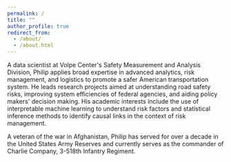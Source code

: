 ```yaml
---
permalink: /
title: ""
author_profile: true
redirect_from: 
  - /about/
  - /about.html
---
```


A data scientist at Volpe Center's Safety Measurement and Analysis Division, Philip applies broad expertise in advanced analytics, risk management, and logistics to promote a safer American transportation system. He leads research projects aimed at understanding road safety risks, improving system efficiencies of federal agencies, and aiding policy makers' decision making. His academic interests include the use of interpretable machine learning to understand risk factors and statistical inference methods to identify causal links in the context of risk management.

A veteran of the war in Afghanistan, Philip has served for over a decade in the United States Army Reserves and currently serves as the commander of Charlie Company, 3-518th Infantry Regiment.


